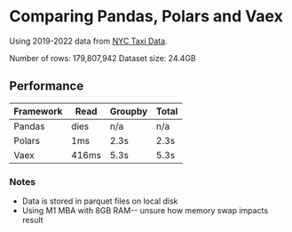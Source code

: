 # Comparing Pandas, Polars and Vaex

Using 2019-2022 data from [NYC Taxi Data](https://www.nyc.gov/site/tlc/about/tlc-trip-record-data.page).

Number of rows: 179,807,942
Dataset size: 24.4GB

## Performance

|Framework|Read|Groupby|Total
|---|---|---|---|
|Pandas|dies|n/a|n/a|
|Polars|1ms|2.3s|2.3s|
|Vaex|416ms|5.3s|5.3s|

### Notes

- Data is stored in parquet files on local disk
- Using M1 MBA with 8GB RAM-- unsure how memory swap impacts result